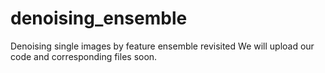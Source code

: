 # denoising_ensemble
Denoising single images by feature ensemble revisited
We will upload our code and corresponding files soon.
